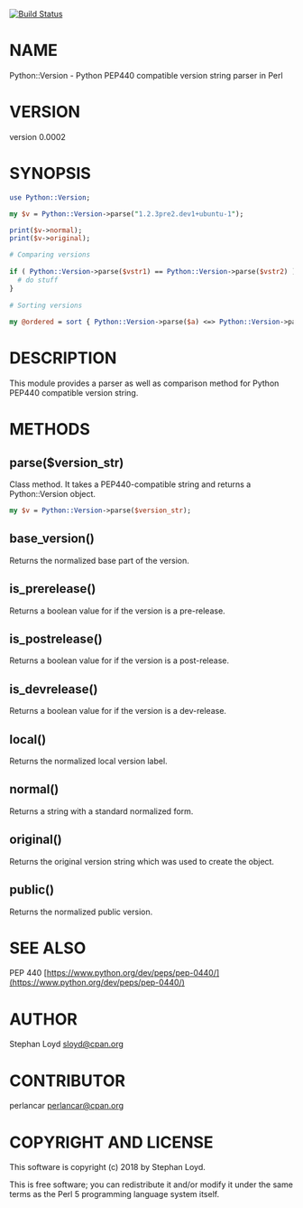 [![Build Status](https://travis-ci.org/stphnlyd/perl5-Python-Version.svg?branch=master)](https://travis-ci.org/stphnlyd/perl5-Python-Version)

# NAME

Python::Version - Python PEP440 compatible version string parser in Perl

# VERSION

version 0.0002

# SYNOPSIS

```perl
use Python::Version;

my $v = Python::Version->parse("1.2.3pre2.dev1+ubuntu-1");

print($v->normal);
print($v->original);

# Comparing versions
 
if ( Python::Version->parse($vstr1) == Python::Version->parse($vstr2) ) {
  # do stuff
}
 
# Sorting versions
 
my @ordered = sort { Python::Version->parse($a) <=> Python::Version->parse($b) } @list;
```

# DESCRIPTION

This module provides a parser as well as comparison method for Python PEP440
compatible version string.

# METHODS

## parse($version\_str)

Class method. It takes a PEP440-compatible string and returns a Python::Version
object.

```perl
my $v = Python::Version->parse($version_str);
```

## base\_version()

Returns the normalized base part of the version.

## is\_prerelease()

Returns a boolean value for if the version is a pre-release.

## is\_postrelease()

Returns a boolean value for if the version is a post-release.

## is\_devrelease()

Returns a boolean value for if the version is a dev-release.

## local()

Returns the normalized local version label.

## normal()

Returns a string with a standard normalized form.  

## original()

Returns the original version string which was used to create the object.

## public()

Returns the normalized public version.

# SEE ALSO

PEP 440 [https://www.python.org/dev/peps/pep-0440/](https://www.python.org/dev/peps/pep-0440/)

# AUTHOR

Stephan Loyd <sloyd@cpan.org>

# CONTRIBUTOR

perlancar <perlancar@cpan.org>

# COPYRIGHT AND LICENSE

This software is copyright (c) 2018 by Stephan Loyd.

This is free software; you can redistribute it and/or modify it under
the same terms as the Perl 5 programming language system itself.
